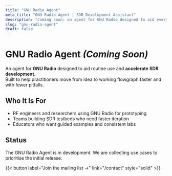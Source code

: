 ```yaml
---
title: "GNU Radio Agent"
meta_title: "GNU Radio Agent | SDR Development Assistant"
description: "Coming soon: an agent for GNU Radio designed to aid everyday use and accelerate SDR development."
slug: "gnu-radio-agent"
draft: false
---
```


# GNU Radio Agent *(Coming Soon)*

An agent for **GNU Radio** designed to aid routine use and **accelerate SDR development**.  
Built to help practitioners move from idea to working flowgraph faster and with fewer pitfalls.

## Who It Is For
- RF engineers and researchers using GNU Radio for prototyping  
- Teams building SDR testbeds who need faster iteration  
- Educators who want guided examples and consistent labs

## Status
The GNU Radio Agent is in development. We are collecting use cases to prioritise the initial release.

{{< button label="Join the mailing list →" link="/contact" style="solid" >}}

